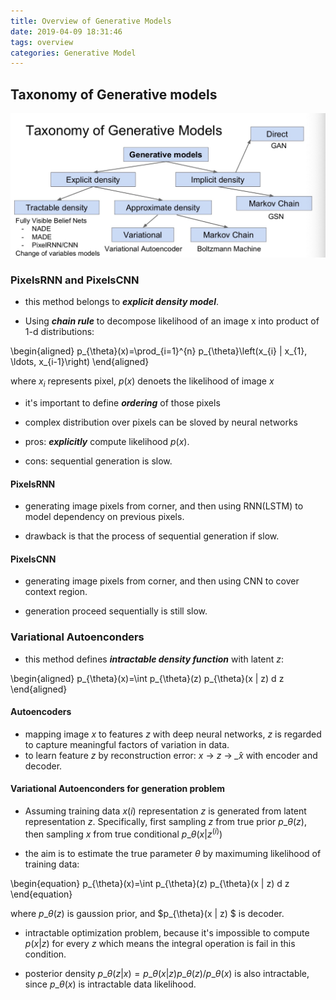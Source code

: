 ```yaml
---
title: Overview of Generative Models
date: 2019-04-09 18:31:46
tags: overview
categories: Generative Model
---
```

<!-- <img src="https://www.yanhong.me/images/gm.jpg" width="50%" height="50%"> -->
<!-- <img src="⁨hy-zpg.github.io⁩/source⁩/imgs⁩/gm.jpg" class="full-image" width="180" height="180" title="hello"> -->
<!-- ![avatar](http://baidu.com/pic/doge.png)-->
## Taxonomy of Generative models
!['taxonomy of generative models'](/imgs/gm.jpg)

### PixelsRNN and PixelsCNN

* this method belongs to ___explicit density model___.

* Using ___chain rule___ to decompose likelihood of an image x into product of 1-d distributions:

\begin{aligned}
 p\_{\theta}(x)=\prod\_{i=1}^{n} p\_{\theta}\left(x\_{i} | x\_{1}, \ldots, x\_{i-1}\right)
\end{aligned}


where $x_i$ represents pixel, $p(x)$ denoets the likelihood of image $x$

* it's important to define ___ordering___ of those pixels

* complex distribution over pixels can be sloved by neural networks

* pros: ___explicitly___ compute likelihood $p(x)$.

* cons: sequential generation is slow.

#### PixelsRNN
* generating image pixels from corner, and then using RNN(LSTM) to model dependency on previous pixels.

* drawback is that the process of sequential generation if slow.

#### PixelsCNN
* generating image pixels from corner, and then using CNN to cover context region.

* generation proceed sequentially is still slow.

### Variational Autoenconders

* this method defines ___intractable density function___ with latent $z$:

\begin{aligned}
p\_{\theta}(x)=\int p\_{\theta}(z) p\_{\theta}(x | z) d z
\end{aligned}

#### Autoencoders
* mapping image $x$ to features $z$ with deep neural networks, $z$ is regarded to capture meaningful factors of variation in data.
* to learn feature $z$ by reconstruction error: $x$ -> $z$ -> $\hat_{x}$ with encoder and decoder.

#### Variational Autoenconders for generation problem
* Assuming training data $x(i)$ representation $z$ is generated from latent representation $z$. Specifically, first sampling $z$ from true prior $p\_{\theta}(z)$, then sampling $x$ from true conditional $p\_{\theta}(x|z^(i))$

* the aim is to estimate the true parameter $\theta$ by maximuming likelihood of training data:

\begin{equation}
p\_{\theta}(x)=\int p\_{\theta}(z) p\_{\theta}(x | z) d z
\end{equation}

where $p\_{\theta}(z)$ is gaussion prior, and $p\_{\theta}(x | z) $ is decoder.

* intractable optimization problem, because it's impossible to compute $p(x | z)$ for every $z$ which means the integral operation is fail in this condition. 

* posterior density $p\_{\theta}(z | x)=p\_{\theta}(x | z) p\_{\theta}(z) / p\_{\theta}(x)$ is also intractable, since $p\_{\theta}(x)$ is intractable data likelihood. 